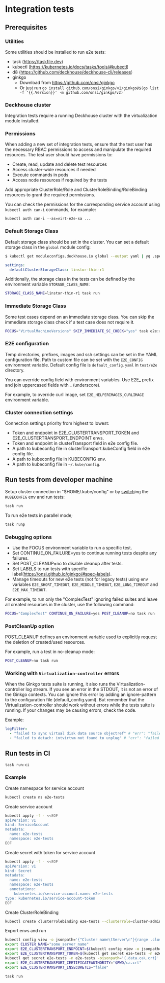 # Integration tests

## Prerequisites

### Utilities

Some utilities should be installed to run e2e tests:

- task (https://taskfile.dev)
- kubectl (https://kubernetes.io/docs/tasks/tools/#kubectl)
- d8 (https://github.com/deckhouse/deckhouse-cli/releases)
- ginkgo
  - Download from https://github.com/onsi/ginkgo
  - Or just run `go install github.com/onsi/ginkgo/v2/ginkgo@$(go list -f '{{.Version}}' -m github.com/onsi/ginkgo/v2)`

### Deckhouse cluster

Integration tests require a running Deckhouse cluster with the virtualization module installed.

### Permissions

When adding a new set of integration tests, ensure that the test user has the necessary RBAC permissions to access and manipulate the required resources. The test user should have permissions to:

- Create, read, update and delete test resources
- Access cluster-wide resources if needed
- Execute commands in pods
- Access node resources if required by the tests

Add appropriate ClusterRole/Role and ClusterRoleBinding/RoleBinding resources to grant the required permissions.

You can check the permissions for the corresponding service account using `kubectl auth can-i` commands, for example:

```
kubectl auth can-i --as=virt-e2e-sa ...
```

### Default Storage Class

Default storage class should be set in the cluster. You can set a default storage class in the `global` module config:

```bash
$ kubectl get moduleconfigs.deckhouse.io global --output yaml | yq .spec
```
```yaml
settings:
  defaultClusterStorageClass: linstor-thin-r1
```

Additionally, the storage class in the tests can be defined by the environment variable `STORAGE_CLASS_NAME`:
```bash
STORAGE_CLASS_NAME=linstor-thin-r1 task run
```

### Immediate Storage Class
Some test cases depend on an immediate storage class. You can skip the immediate storage class check if a test case does not require it.

```bash
FOCUS="VirtualMachineVersions" SKIP_IMMEDIATE_SC_CHECK="yes" task e2e:run
```

### E2E configuration

Temp directories, prefixes, images and ssh settings can be set in the
YAML configuration file.
Path to custom file can be set with the `E2E_CONFIG` environment variable.
Default config file is `default_config.yaml` in `test/e2e` directory.

You can override config field with environment variables. Use E2E_ prefix and join uppercased fields with _ (underscore).

For example, to override curl image, set `E2E_HELPERIMAGES_CURLIMAGE` environment variable.

### Cluster connection settings

Connection settings priority from highest to lowest:

- Token and endpoint in E2E_CLUSTERTRANSPORT_TOKEN and E2E_CLUSTERTRANSPORT_ENDPOINT envs.
- Token and endpoint in clusterTransport field in e2e config file.
- A path to kubeconfig file in clusterTransport.kubeConfig field in e2e config file.
- A path to kubeconfig file in KUBECONFIG env.
- A path to kubeconfig file in `~/.kube/config`.


## Run tests from developer machine

Setup cluster connection in "$HOME/.kube/config" or by [switch](https://github.com/danielfoehrKn/kubeswitch)ing the `KUBECONFIG` env and run tests:

```bash
task run
```

To run e2e tests in parallel mode;

```bash
task runp
```

### Debugging options

- Use the FOCUS environment variable to run a specific test.
- Set CONTINUE_ON_FAILURE=yes to continue running tests despite any failures.
- Set POST_CLEANUP=no to disable cleanup after tests.
- Set LABELS to run tests with specific label(https://onsi.github.io/ginkgo/#spec-labels).
- Manage timeouts for new e2e tests (not for legacy tests) using env variables `E2E_SHORT_TIMEOUT`, `E2E_MIDDLE_TIMEOUT`, `E2E_LONG_TIMEOUT` and `E2E_MAX_TIMEOUT`.

For example, to run only the "ComplexTest" ignoring failed suites and leave all created resources in the cluster, use the following command: 
```bash
FOCUS="ComplexTest" CONTINUE_ON_FAILURE=yes POST_CLEANUP=no task run
```

### PostCleanUp option

POST_CLEANUP defines an environment variable used to explicitly request the deletion of created/used resources.

For example, run a test in no-cleanup mode:
```bash
POST_CLEANUP=no task run
```

### Working with `Virtualization-controller` errors

When the Ginkgo tests suite is running, it also runs the Virtualization-controller log stream. If you see an error in the STDOUT, it is not an error of the Ginkgo contexts. You can ignore this error by adding an ignore-pattern to the configuration file (default_config.yaml). But remember that the Virtualization-controller should work without errors while the tests suite is running. If your changes may be causing errors, check the code.

Example:
```yaml
logFilter:
  - "failed to sync virtual disk data source objectref" # "err": "failed to sync virtual disk data source objectref: admission webhook \"datavolume-validate.cdi.kubevirt.io\" denied the request:  Destination PVC winwin/vd-win2022-8a136ef9-32d9-4ae3-a27f-e42e15c15f47 already exists"
  - "failed to detach: intvirtvm not found to unplug" # "err": "failed to detach: intvirtvm not found to unplug"
```

## Run tests in CI
```bash
task run:ci
```

### Example
Create namespace for service account
```bash
kubectl create ns e2e-tests
```
Create service account
```bash
kubectl apply -f - <<EOF
apiVersion: v1
kind: ServiceAccount
metadata:
  name: e2e-tests
  namespace: e2e-tests
EOF
```
Create secret with token for service account
```bash
kubectl apply -f - <<EOF
apiVersion: v1
kind: Secret
metadata:
  name: e2e-tests
  namespace: e2e-tests
  annotations:
    kubernetes.io/service-account.name: e2e-tests
type: kubernetes.io/service-account-token
EOF
```
Create ClusterRoleBinding 
```bash
kubectl create clusterrolebinding e2e-tests --clusterrole=cluster-admin --serviceaccount=e2e-tests:e2e-tests
```
Export envs and run
```bash
kubectl config view -o jsonpath='{"Cluster name\tServer\n"}{range .clusters[*]}{.name}{"\t"}{.cluster.server}{"\n"}{end}'
export CLUSTER_NAME="some_server_name"
export E2E_CLUSTERTRANSPORT_ENDPOINT=$(kubectl config view -o jsonpath="{.clusters[?(@.name==\"$CLUSTER_NAME\")].cluster.server}")
export E2E_CLUSTERTRANSPORT_TOKEN=$(kubectl get secret e2e-tests -n e2e-tests -ojsonpath='{.data.token}' | base64 -d)
kubectl get secret e2e-tests -n e2e-tests -ojsonpath='{.data.ca\.crt}' | base64 -d > ca.crt
export E2E_CLUSTERTRANSPORT_CERTIFICATEAUTHORITY="$PWD/ca.crt"
export E2E_CLUSTERTRANSPORT_INSECURETLS="false"

task run
```
